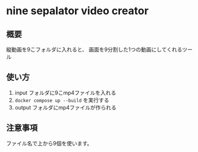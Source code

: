 # nine sepalator video creator

## 概要

縦動画を9こフォルダに入れると、
画面を9分割した1つの動画にしてくれるツール

## 使い方

1. input フォルダに9こmp4ファイルを入れる
2. `docker compose up --build` を実行する
3. output フォルダにmp4ファイルが作られる

## 注意事項

ファイル名で上から9個を使います。

